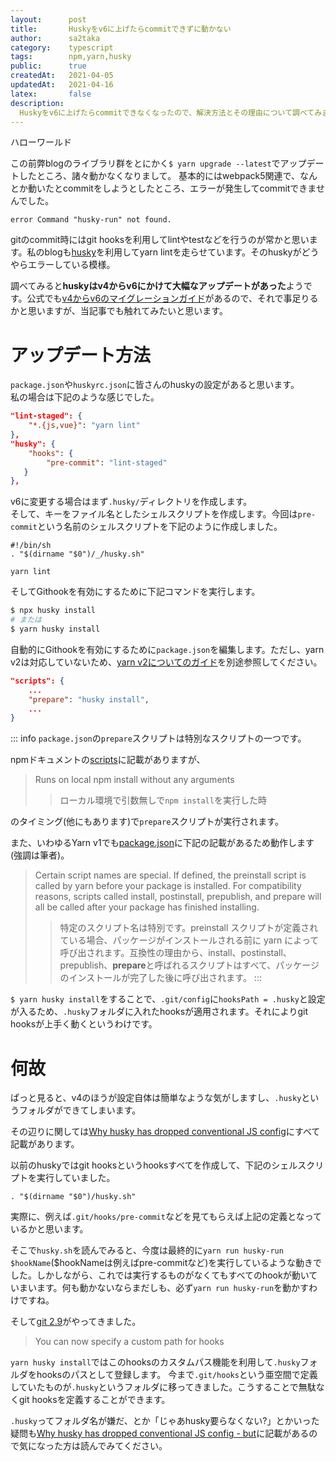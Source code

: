 ```yaml
---
layout:      post
title:       Huskyをv6に上げたらcommitできずに動かない
author:      sa2taka
category:    typescript
tags:        npm,yarn,husky
public:      true
createdAt:   2021-04-05
updatedAt:   2021-04-16
latex:       false
description:
  Huskyをv6に上げたらcommitできなくなったので、解決方法とその理由について調べてみました。  
---
```


ハローワールド

この前弊blogのライブラリ群をとにかく`$ yarn upgrade --latest`でアップデートしたところ、諸々動かなくなりまして。
基本的にはwebpack5関連で、なんとか動いたとcommitをしようとしたところ、エラーが発生してcommitできませんでした。

```
error Command "husky-run" not found.
```

gitのcommit時にはgit hooksを利用してlintやtestなどを行うのが常かと思います。私のblogも[husky](https://github.com/typicode/husky)を利用してyarn lintを走らせています。そのhuskyがどうやらエラーしている模様。

調べてみると**huskyはv4からv6にかけて大幅なアップデートがあった**ようです。公式でも[v4からv6のマイグレーションガイド](https://typicode.github.io/husky/#/?id=husky-4-to-6-cli)があるので、それで事足りるかと思いますが、当記事でも触れてみたいと思います。

# アップデート方法

`package.json`や`huskyrc.json`に皆さんのhuskyの設定があると思います。  
私の場合は下記のような感じでした。

```json:package.json
"lint-staged": {
    "*.{js,vue}": "yarn lint"
},
"husky": {
    "hooks": {
        "pre-commit": "lint-staged"
   }
},
```

v6に変更する場合はまず`.husky/`ディレクトリを作成します。  
そして、キーをファイル名としたシェルスクリプトを作成します。今回は`pre-commit`という名前のシェルスクリプトを下記のように作成しました。

```shell:.husky/pre-commit
#!/bin/sh
. "$(dirname "$0")/_/husky.sh"

yarn lint
```

そしてGithookを有効にするために下記コマンドを実行します。

```sh
$ npx husky install
# または
$ yarn husky install
```

自動的にGithookを有効にするために`package.json`を編集します。ただし、yarn v2は対応していないため、[yarn v2についてのガイド](https://typicode.github.io/husky/#/?id=yarn-2)を別途参照してください。

```json:package.json
"scripts": {
    ...
    "prepare": "husky install",
    ...
}
```

::: info
`package.json`の`prepare`スクリプトは特別なスクリプトの一つです。

npmドキュメントの[scripts](https://docs.npmjs.com/cli/v7/using-npm/scripts)に記載がありますが、

> Runs on local npm install without any arguments
> > ローカル環境で引数無しで`npm install`を実行した時

のタイミング(他にもあります)で`prepare`スクリプトが実行されます。

また、いわゆるYarn v1でも[package.json](https://classic.yarnpkg.com/en/docs/package-json/)に下記の記載があるため動作します(強調は筆者)。

> Certain script names are special. If defined, the preinstall script is called by yarn before your package is installed. For compatibility reasons, scripts called install, postinstall, prepublish, and prepare will all be called after your package has finished installing.
>> 特定のスクリプト名は特別です。preinstall スクリプトが定義されている場合、パッケージがインストールされる前に yarn によって呼び出されます。互換性の理由から、install、postinstall、prepublish、**prepare**と呼ばれるスクリプトはすべて、パッケージのインストールが完了した後に呼び出されます。 
:::

`$ yarn husky install`をすることで、`.git/config`に`hooksPath = .husky`と設定が入るため、`.husky`フォルダに入れたhooksが適用されます。それによりgit hooksが上手く動くというわけです。

# 何故

ぱっと見ると、v4のほうが設定自体は簡単なような気がしますし、`.husky`というフォルダができてしまいます。

その辺りに関しては[Why husky has dropped conventional JS config](https://blog.typicode.com/husky-git-hooks-javascript-config/)にすべて記載があります。

以前のhuskyではgit hooksというhooksすべてを作成して、下記のシェルスクリプトを実行していました。

```
. "$(dirname "$0")/husky.sh"
```

実際に、例えば`.git/hooks/pre-commit`などを見てもらえば上記の定義となっているかと思います。

そこで`husky.sh`を読んでみると、今度は最終的に`yarn run husky-run $hookName`($hookNameは例えばpre-commitなど)を実行しているような動きでした。しかしながら、これでは実行するものがなくてもすべてのhookが動いていまいます。何も動かないならまだしも、必ず`yarn run husky-run`を動かすわけですね。

そして[git 2.9](https://github.blog/2016-06-13-git-2-9-has-been-released/)がやってきました。

> You can now specify a custom path for hooks

`yarn husky install`ではこのhooksのカスタムパス機能を利用して`.husky`フォルダをhooksのパスとして登録します。
今まで`.git/hooks`という亜空間で定義していたものが`.husky`というフォルダに移ってきました。こうすることで無駄なくgit hooksを定義することができます。

`.husky`ってフォルダ名が嫌だ、とか「じゃあhusky要らなくない?」とかいった疑問も[Why husky has dropped conventional JS config - but](https://blog.typicode.com/husky-git-hooks-javascript-config/#but)に記載があるので気になった方は読んでみてください。
